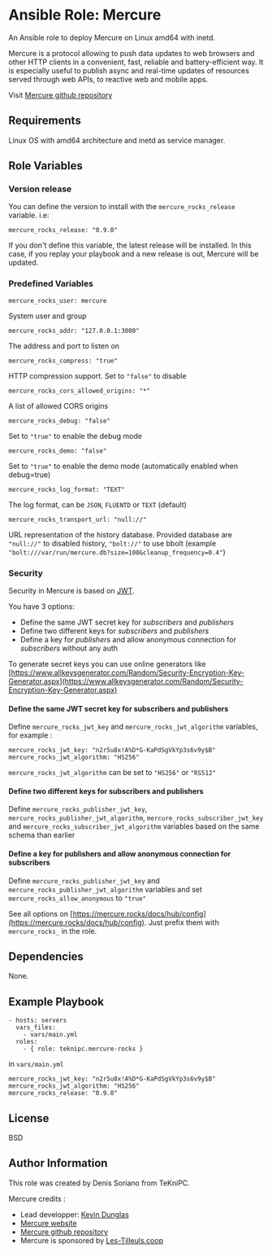 Ansible Role: Mercure
=========

An Ansible role to deploy Mercure on Linux amd64 with inetd.

Mercure is a protocol allowing to push data updates to web browsers and other HTTP clients in a convenient, fast, reliable and battery-efficient way. It is especially useful to publish async and real-time updates of resources served through web APIs, to reactive web and mobile apps.

Visit [Mercure github repository](https://github.com/dunglas/mercure)

Requirements
------------

Linux OS with amd64 architecture and inetd as service manager.

Role Variables
--------------

### Version release ###

You can define the version to install with the `mercure_rocks_release` variable. i.e:

	mercure_rocks_release: "0.9.0"

If you don't define this variable, the latest release will be installed. In this case, if you replay your playbook and a new release is out, Mercure will be updated.

### Predefined Variables ###

    mercure_rocks_user: mercure

System user and group

    mercure_rocks_addr: "127.0.0.1:3000"

The address and port to listen on

    mercure_rocks_compress: "true"

HTTP compression support. Set to `"false"` to disable

    mercure_rocks_cors_allowed_origins: "*"

A list of allowed CORS origins

    mercure_rocks_debug: "false"

Set to `"true"` to enable the debug mode

    mercure_rocks_demo: "false"

Set to `"true"` to enable the demo mode (automatically enabled when debug=true)

    mercure_rocks_log_format: "TEXT"

The log format, can be `JSON`, `FLUENTD` or `TEXT` (default)

    mercure_rocks_transport_url: "null://"

URL representation of the history database. Provided database are `"null://"` to disabled history, `"bolt://"` to use bbolt (example `"bolt:///var/run/mercure.db?size=100&cleanup_frequency=0.4"`)

### Security ###

Security in Mercure is based on [JWT](https://jwt.io/).

You have 3 options:

* Define the same JWT secret key for *subscribers* and *publishers*
* Define two different keys for *subscribers* and *publishers*
* Define a key for *publishers* and allow anonymous connection for *subscribers* without any auth

To generate secret keys you can use online generators like [https://www.allkeysgenerator.com/Random/Security-Encryption-Key-Generator.aspx](https://www.allkeysgenerator.com/Random/Security-Encryption-Key-Generator.aspx)

#### Define the same JWT secret key for subscribers and publishers ####

Define `mercure_rocks_jwt_key` and `mercure_rocks_jwt_algorithm` variables, for example :

    mercure_rocks_jwt_key: "n2r5u8x!A%D*G-KaPdSgVkYp3s6v9y$B"
    mercure_rocks_jwt_algorithm: "HS256"

`mercure_rocks_jwt_algorithm` can be set to `"HS256"` or `"RS512"`

#### Define two different keys for subscribers and publishers ####

Define `mercure_rocks_publisher_jwt_key`, `mercure_rocks_publisher_jwt_algorithm`, `mercure_rocks_subscriber_jwt_key` and `mercure_rocks_subscriber_jwt_algorithm` variables based on the same schema than earlier

#### Define a key for publishers and allow anonymous connection for subscribers ####

Define `mercure_rocks_publisher_jwt_key` and `mercure_rocks_publisher_jwt_algorithm` variables and set `mercure_rocks_allow_anonymous` to `"true"`

See all options on [https://mercure.rocks/docs/hub/config](https://mercure.rocks/docs/hub/config). Just prefix them with `mercure_rocks_` in the role.

Dependencies
------------

None.

Example Playbook
----------------

    - hosts: servers
      vars_files:
        - vars/main.yml
      roles:
        - { role: teknipc.mercure-rocks }

in `vars/main.yml`

    mercure_rocks_jwt_key: "n2r5u8x!A%D*G-KaPdSgVkYp3s6v9y$B"
    mercure_rocks_jwt_algorithm: "HS256"
    mercure_rocks_release: "0.9.0"

License
-------

BSD

Author Information
------------------

This role was created by Denis Soriano from TeKniPC.

Mercure credits :

* Lead developper: [Kevin Dunglas](https://dunglas.fr/)
* [Mercure website](https://mercure.rocks/)
* [Mercure github repository](https://github.com/dunglas/mercure)
* Mercure is sponsored by [Les-Tilleuls.coop](https://les-tilleuls.coop/)
